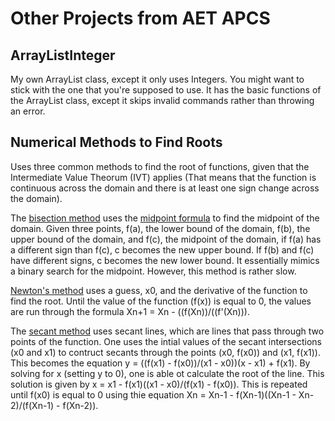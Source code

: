 # Other Projects from AET APCS
## ArrayListInteger
My own ArrayList class, except it only uses Integers. You might want to stick with the one that you're supposed to use. It has the basic functions of the ArrayList class, except it skips invalid commands rather than throwing an error.

## Numerical Methods to Find Roots
Uses three common methods to find the root of functions, given that the Intermediate Value Theorum (IVT) applies (That means that the function is continuous across the domain and there is at least one sign change across the domain). 

The [bisection method](https://en.wikipedia.org/wiki/Bisection_method) uses the [midpoint formula](https://www.khanacademy.org/math/geometry/hs-geo-analytic-geometry/hs-geo-distance-and-midpoints/a/midpoint-formula) to find the midpoint of the domain. Given three points, f(a), the lower bound of the domain, f(b), the upper bound of the domain, and f(c), the midpoint of the domain, if f(a) has a different sign than f(c), c becomes the new upper bound. If f(b) and f(c) have different signs, c becomes the new lower bound. It essentially mimics a binary search for the midpoint. However, this method is rather slow. 

[Newton's method](https://en.wikipedia.org/wiki/Newton%27s_method) uses a guess, x0, and the derivative of the function to find the root. Until the value of the function (f(x)) is equal to 0, the values are run through the formula Xn+1 = Xn - ((f(Xn))/((f'(Xn))). 

The [secant method](https://en.wikipedia.org/wiki/Secant_method) uses secant lines, which are lines that pass through two points of the function. One uses the intial values of the secant intersections (x0 and x1) to contruct secants through the points (x0, f(x0)) and (x1, f(x1)). This becomes the equation y = ((f(x1) - f(x0))/(x1 - x0))(x - x1) + f(x1). By solving for x (setting y to 0), one is able ot calculate the root of the line. This solution is given by x = x1 - f(x1)((x1 - x0)/(f(x1) - f(x0)). This is repeated until f(x0) is equal to 0 using thie equation Xn = Xn-1 - f(Xn-1)((Xn-1 - Xn-2)/(f(Xn-1) - f(Xn-2)).
